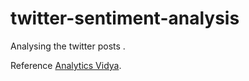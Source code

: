 # twitter-sentiment-analysis
Analysing the twitter posts .





Reference [Analytics Vidya](https://www.analyticsvidhya.com/blog/2017/01/sentiment-analysis-of-twitter-posts-on-chennai-floods-using-python/).
